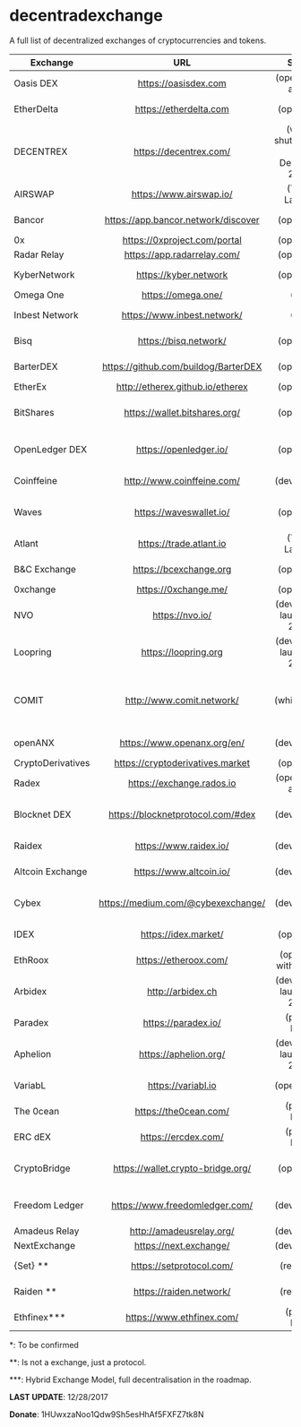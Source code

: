 # decentradexchange
A full list of decentralized exchanges of cryptocurrencies and tokens.

| Exchange | URL | Status | Protocol |
| ------------- |:-------------:|:-------------:|:-------------:|
|	Oasis DEX	|	https://oasisdex.com | (operating - alpha) | on-chain protocol |
|	EtherDelta	|	https://etherdelta.com | (operating) | on-chain protocol |
|	DECENTREX	|	https://decentrex.com/ | (will be shutdown on 30 December 2017) | on-chain protocol |
|	AIRSWAP	|	https://www.airswap.io/ | (Token Launch) | swap peer protocol |
|	Bancor	|	https://app.bancor.network/discover | (operating) | bancor protocol |
|	0x	|	https://0xproject.com/portal | (operating) | 0x protocol |
|	Radar Relay	|	https://app.radarrelay.com/ | (operating) | 0x protocol |
|	KyberNetwork	|	https://kyber.network | (operating) | on-chain protocol |
|	Omega One	|	https://omega.one/ | (ICO) | TBC * |
|	Inbest Network	|	https://www.inbest.network/ | (ICO) | inbest protocol |
|	Bisq	|	https://bisq.network/ | (operating) | bisq protocol |
|	BarterDEX	|	https://github.com/buildog/BarterDEX | (operating) | barterdex protocol |
|	EtherEx	|	http://etherex.github.io/etherex | (operating) | TBC * |
|	BitShares	|	https://wallet.bitshares.org/ | (operating) | bitshares protocol (DPOS) |
|	OpenLedger DEX	|	https://openledger.io/ | (operating) | bitshares protocol (DPOS) |
|	Coinffeine	|	http://www.coinffeine.com/ | (developing) | coinffeine protocol |
|	Waves	|	https://waveswallet.io/ | (operating) | waves protocol (Matcher) |
|	Atlant	|	https://trade.atlant.io | (Token Launch) | atlant protocol |
|	B&C Exchange	|	https://bcexchange.org | (operating) | bcexchange protocol |
|	0xchange	|	https://0xchange.me/ | (operating) | 0x protocol |
|	NVO	|	https://nvo.io/ | (developing, launch Q1 2018) | nvo protocol |
|	Loopring	|	https://loopring.org | (developing, launch Q2 2018) | loopring protocol |
|	COMIT	|	http://www.comit.network/ | (whitepaper) | cross-chain routing protocol (CRP) |
|	openANX	|	https://www.openanx.org/en/ | (developing) | openanx protocol |
|	CryptoDerivatives	|	https://cryptoderivatives.market | (operating) | TBC * |
|	Radex	|	https://exchange.rados.io | (operating - alpha) | saturn * |
|	Blocknet DEX	|	https://blocknetprotocol.com/#dex | (developing) | blocknet protocol + 0x protocol |
|	Raidex	|	https://www.raidex.io/ | (developing) | raiden protocol |
|	Altcoin Exchange	|	https://www.altcoin.io/ | (developing) | raiden protocol |
|	Cybex	|	https://medium.com/@cybexexchange/ | (developing) | cross-chain protocol |
|	IDEX	|	https://idex.market/ | (operating) | snowglobe protocol |
|	EthRoox	|	https://etheroox.com/ | (operating with issues) | TBC * |
|	Arbidex	|	http://arbidex.ch | (developing, launch Q4 2018) | TBC * |
|	Paradex	|	https://paradex.io/ | (private beta) | 0x protocol |
|	Aphelion	|	https://aphelion.org/ | (developing, launch Q1 2018) | deal protocol |
|	VariabL	|	https://variabl.io | (open alpha) | VariabL protocol  |
|	The 0cean	|	https://the0cean.com/ | (private beta) | 0x protocol |
|	ERC dEX	|	https://ercdex.com/ | (private beta) | 0x protocol |
|	CryptoBridge	|	https://wallet.crypto-bridge.org/ | (operating) | bitshares protocol (DPOS) |
|	Freedom Ledger	|	https://www.freedomledger.com/ | (developing) | bitshares protocol (DPOS) |
|	Amadeus Relay	|	http://amadeusrelay.org/ | (developing) | 0x protocol |
|	NextExchange	|	https://next.exchange/ | (developing) | TBC * |
|	{Set} **	|	https://setprotocol.com/ | (released) | {Set} protocol |
|	Raiden **	|	https://raiden.network/ | (released) | raiden protocol |
|	Ethfinex***	|	https://www.ethfinex.com/ | (private beta) | multi protocol |

*: To be confirmed

**: Is not a exchange, just a protocol.

***: Hybrid Exchange Model, full decentralisation in the roadmap.

**LAST UPDATE**: 12/28/2017

**Donate**: 1HUwxzaNoo1Qdw9Sh5esHhAf5FXFZ7tk8N
